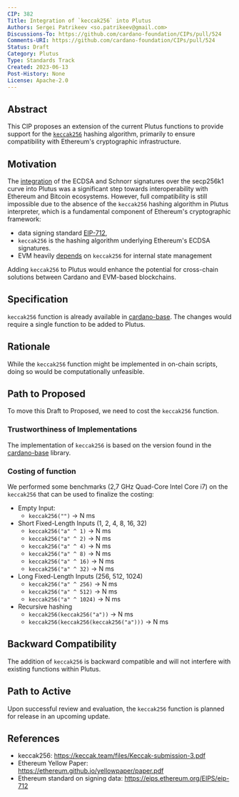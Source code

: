 ```yaml
---
CIP: 382
Title: Integration of `keccak256` into Plutus 
Authors: Sergei Patrikeev <so.patrikeev@gmail.com>
Discussions-To: https://github.com/cardano-foundation/CIPs/pull/524
Comments-URI: https://github.com/cardano-foundation/CIPs/pull/524
Status: Draft
Category: Plutus
Type: Standards Track
Created: 2023-06-13
Post-History: None 
License: Apache-2.0
---
```


## Abstract
This CIP proposes an extension of the current Plutus functions to provide support for the [`keccak256`](https://keccak.team/files/Keccak-submission-3.pdf) hashing algorithm,
primarily to ensure compatibility with Ethereum's cryptographic infrastructure.

## Motivation

The [integration](https://github.com/input-output-hk/cardano-base/pull/252) of the ECDSA and Schnorr signatures over the secp256k1 curve into Plutus was a significant 
step towards interoperability with Ethereum and Bitcoin ecosystems. However, full compatibility is still impossible 
due to the absence of the `keccak256` hashing algorithm in Plutus interpreter, 
which is a fundamental component of Ethereum's cryptographic framework:
- data signing standard [EIP-712](https://eips.ethereum.org/EIPS/eip-712), 
- `keccak256` is the hashing algorithm underlying Ethereum's ECDSA signatures. 
- EVM heavily [depends](https://ethereum.github.io/yellowpaper/paper.pdf) on `keccak256` for internal state management

Adding `keccak256` to Plutus would enhance the potential for cross-chain solutions between Cardano and EVM-based blockchains.

## Specification
`keccak256` function is already available in [cardano-base](https://github.com/input-output-hk/cardano-base/blob/master/cardano-crypto-class/src/Cardano/Crypto/Hash/Keccak256.hs).
The changes would require a single function to be added to Plutus.

## Rationale
While the `keccak256` function might be implemented in on-chain scripts, doing so would be computationally unfeasible. 

## Path to Proposed
To move this Draft to Proposed, we need to cost the `keccak256` function.

### Trustworthiness of Implementations
The implementation of `keccak256` is based on the version found in the [cardano-base](https://github.com/input-output-hk/cardano-base/blob/master/cardano-crypto-class/src/Cardano/Crypto/Hash/Keccak256.hs) library.

### Costing of function
We performed some benchmarks (2,7 GHz Quad-Core Intel Core i7) on the `keccak256` that can be used to finalize the costing:
* Empty Input:
  * `keccak256("")` -> N ms  
* Short Fixed-Length Inputs (1, 2, 4, 8, 16, 32)
  * `keccak256("a" ^ 1)` -> N ms
  * `keccak256("a" ^ 2)` -> N ms
  * `keccak256("a" ^ 4)` -> N ms
  * `keccak256("a" ^ 8)` -> N ms
  * `keccak256("a" ^ 16)` -> N ms
  * `keccak256("a" ^ 32)` -> N ms
* Long Fixed-Length Inputs (256, 512, 1024) 
  * `keccak256("a" ^ 256)` -> N ms
  * `keccak256("a" ^ 512)` -> N ms
  * `keccak256("a" ^ 1024)` -> N ms
* Recursive hashing
  * `keccak256(keccak256("a"))` -> N ms
  * `keccak256(keccak256(keccak256("a")))` -> N ms

## Backward Compatibility
The addition of `keccak256` is backward compatible and will not interfere with existing functions within Plutus.

## Path to Active
Upon successful review and evaluation, the `keccak256` function is planned for release in an upcoming update.

## References
- keccak256: https://keccak.team/files/Keccak-submission-3.pdf
- Ethereum Yellow Paper: https://ethereum.github.io/yellowpaper/paper.pdf
- Ethereum standard on signing data: https://eips.ethereum.org/EIPS/eip-712